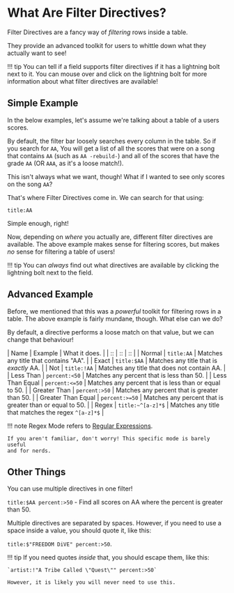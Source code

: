 # What Are Filter Directives?

Filter Directives are a fancy way of *filtering* rows inside a table.

They provide an advanced toolkit for users to whittle down what they
actually want to see!

!!! tip
	You can tell if a field supports filter directives if it has a lightning
	bolt next to it. You can mouse over and click on the lightning bolt for
	more information about what filter directives are available!

## Simple Example

In the below examples, let's assume we're talking about a table of a users
scores.

By default, the filter bar loosely searches every column in the table. So if
you search for `AA`, You will get a list of all the scores that were on a song
that contains `AA` (such as `AA -rebuild-`) and all of the scores that have the grade
`AA` (OR `AAA`, as it's a loose match!).

This isn't always what we want, though! What if I wanted to see only scores
on the song `AA`?

That's where Filter Directives come in. We can search for that using:

```
title:AA
```

Simple enough, right!

Now, depending on *where* you actually are, different filter directives are
available. The above example makes sense for filtering scores, but makes *no*
sense for filtering a table of users!

!!! tip
	You can *always* find out what directives are available by clicking the
	lightning bolt next to the field.

## Advanced Example

Before, we mentioned that this was a *powerful* toolkit for filtering rows
in a table. The above example is fairly mundane, though. What else can we do?

By default, a directive performs a loose match on that value, but we can
change that behaviour!

| Name | Example | What it does. |
| :: | :: | :: |
| Normal | `title:AA` | Matches any title that contains "AA". |
| Exact | `title:$AA` | Matches any title that is *exactly* AA. |
| Not | `title:!AA` | Matches any title that does not contain AA. |
| Less Than | `percent:<50` | Matches any percent that is less than 50. |
| Less Than Equal | `percent:<=50` | Matches any percent that is less than or equal to 50. |
| Greater Than | `percent:>50` | Matches any percent that is greater than 50. |
| Greater Than Equal | `percent:>=50` | Matches any percent that is greater than or equal to 50. |
| Regex | `title:~^[a-z]*$` | Matches any title that matches the regex `^[a-z]*$` |

!!! note
	Regex Mode refers to [Regular Expressions](https://en.wikipedia.org/wiki/Regular_expression).

	If you aren't familiar, don't worry! This specific mode is barely useful
	and for nerds.

## Other Things

You can use multiple directives in one filter!

`title:$AA percent:>50` - Find all scores on AA where the percent is greater than 50.

Multiple directives are separated by spaces. However, if you need to use a
space inside a value, you should quote it, like this:

`title:$"FREEDOM DiVE" percent:>50`.

!!! tip
	If you need quotes *inside* that, you should escape them, like this:

	`artist:!"A Tribe Called \"Quest\"" percent:>50`

	However, it is likely you will never need to use this.

